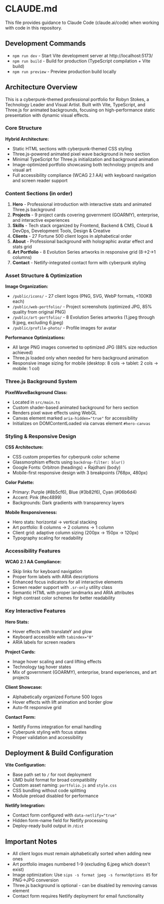 # CLAUDE.md

This file provides guidance to Claude Code (claude.ai/code) when working with code in this repository.

## Development Commands

- `npm run dev` - Start Vite development server at http://localhost:5173/
- `npm run build` - Build for production (TypeScript compilation + Vite build)
- `npm run preview` - Preview production build locally

## Architecture Overview

This is a cyberpunk-themed professional portfolio for Robyn Stokes, a Technology Leader and Visual Artist. Built with Vite, TypeScript, and Three.js for animated backgrounds, focusing on high-performance static presentation with dynamic visual effects.

### Core Structure

**Hybrid Architecture:**
- Static HTML sections with cyberpunk-themed CSS styling
- Three.js-powered animated pixel wave background in hero section
- Minimal TypeScript for Three.js initialization and background animation
- Image-optimized portfolio showcasing both technology projects and visual art
- Full accessibility compliance (WCAG 2.1 AA) with keyboard navigation and screen reader support

### Content Sections (in order)

1. **Hero** - Professional introduction with interactive stats and animated Three.js background
2. **Projects** - 9 project cards covering government (GOARMY), enterprise, and interactive experiences
3. **Skills** - Tech stack organized by Frontend, Backend & CMS, Cloud & DevOps, Development Tools, Design & Creative
4. **Clients** - 27 Fortune 500 client logos in alphabetical order
5. **About** - Professional background with holographic avatar effect and stats grid
6. **Art Portfolio** - 8 Evolution Series artworks in responsive grid (8→2→1 columns)
7. **Contact** - Netlify-integrated contact form with cyberpunk styling

### Asset Structure & Optimization

**Image Organization:**
- `/public/icons/` - 27 client logos (PNG, SVG, WebP formats, <100KB each)
- `/public/web-portfolio/` - Project screenshots (optimized JPG, 85% quality from original PNG)
- `/public/art-portfolio/` - 8 Evolution Series artworks (1.jpeg through 9.jpeg, excluding 6.jpeg)
- `/public/profile-photo/` - Profile images for avatar

**Performance Optimizations:**
- All large PNG images converted to optimized JPG (88% size reduction achieved)
- Three.js loaded only when needed for hero background animation
- Responsive image sizing for mobile (desktop: 8 cols → tablet: 2 cols → mobile: 1 col)

### Three.js Background System

**PixelWaveBackground Class:**
- Located in `src/main.ts`
- Custom shader-based animated background for hero section
- Renders pixel wave effects using WebGL
- Canvas element marked `aria-hidden="true"` for accessibility
- Initializes on DOMContentLoaded via canvas element `#hero-canvas`

### Styling & Responsive Design

**CSS Architecture:**
- CSS custom properties for cyberpunk color scheme
- Glassmorphism effects using `backdrop-filter: blur()`
- Google Fonts: Orbitron (headings) + Rajdhani (body)
- Mobile-first responsive design with 3 breakpoints (768px, 480px)

**Color Palette:**
- Primary: Purple (#8b5cf6), Blue (#3b82f6), Cyan (#06b6d4)
- Accent: Pink (#ec4899)
- Backgrounds: Dark gradients with transparency layers

**Mobile Responsiveness:**
- Hero stats: horizontal → vertical stacking
- Art portfolio: 8 columns → 2 columns → 1 column
- Client grid: adaptive column sizing (200px → 150px → 120px)
- Typography scaling for readability

### Accessibility Features

**WCAG 2.1 AA Compliance:**
- Skip links for keyboard navigation
- Proper form labels with ARIA descriptions
- Enhanced focus indicators for all interactive elements
- Screen reader support with `.sr-only` utility class
- Semantic HTML with proper landmarks and ARIA attributes
- High contrast color schemes for better readability

### Key Interactive Features

**Hero Stats:**
- Hover effects with translateY and glow
- Keyboard accessible with `tabindex="0"`
- ARIA labels for screen readers

**Project Cards:**
- Image hover scaling and card lifting effects
- Technology tag hover states
- Mix of government (GOARMY), enterprise, brand experiences, and art projects

**Client Showcase:**
- Alphabetically organized Fortune 500 logos
- Hover effects with lift animation and border glow
- Auto-fit responsive grid

**Contact Form:**
- Netlify Forms integration for email handling
- Cyberpunk styling with focus states
- Proper validation and accessibility

## Deployment & Build Configuration

**Vite Configuration:**
- Base path set to `/` for root deployment
- UMD build format for broad compatibility
- Custom asset naming: `portfolio.js` and `style.css`
- CSS bundling without code splitting
- Module preload disabled for performance

**Netlify Integration:**
- Contact form configured with `data-netlify="true"`
- Hidden form-name field for Netlify processing
- Deploy-ready build output in `/dist`

## Important Notes

- All client logos must remain alphabetically sorted when adding new ones
- Art portfolio images numbered 1-9 (excluding 6.jpeg which doesn't exist)
- Image optimization: Use `sips -s format jpeg -s formatOptions 85` for PNG→JPG conversion
- Three.js background is optional - can be disabled by removing canvas element
- Contact form requires Netlify deployment for email functionality